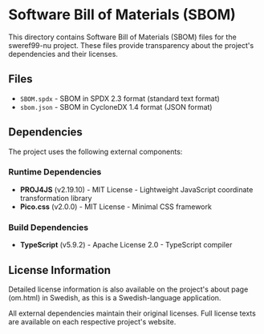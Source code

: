 # Software Bill of Materials (SBOM)

This directory contains Software Bill of Materials (SBOM) files for the sweref99-nu project. These files provide transparency about the project's dependencies and their licenses.

## Files

- `SBOM.spdx` - SBOM in SPDX 2.3 format (standard text format)
- `sbom.json` - SBOM in CycloneDX 1.4 format (JSON format)

## Dependencies

The project uses the following external components:

### Runtime Dependencies
- **PROJ4JS** (v2.19.10) - MIT License - Lightweight JavaScript coordinate transformation library
- **Pico.css** (v2.0.0) - MIT License - Minimal CSS framework

### Build Dependencies
- **TypeScript** (v5.9.2) - Apache License 2.0 - TypeScript compiler

## License Information

Detailed license information is also available on the project's about page (om.html) in Swedish, as this is a Swedish-language application.

All external dependencies maintain their original licenses. Full license texts are available on each respective project's website.
